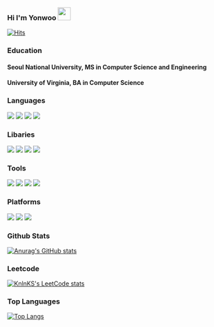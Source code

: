 ### Hi I'm Yonwoo <img src="https://raw.githubusercontent.com/MartinHeinz/MartinHeinz/master/wave.gif" width="30px">
[![Hits](https://hits.seeyoufarm.com/api/count/incr/badge.svg?url=https%3A%2F%2Fgithub.com%2Fyc4ny&count_bg=%2379C83D&title_bg=%23DFD6D6&icon=&icon_color=%23E7E7E7&title=Hits&edge_flat=false)](https://hits.seeyoufarm.com)
 
### Education
#### Seoul National University, MS in Computer Science and Engineering
#### University of Virginia,    BA in Computer Science

### Languages
![](https://img.shields.io/badge/Python-informational?style=flat&logo=python&logoColor=white&color=3776AB)
 <img src="https://img.shields.io/badge/C++-00599C?style=flat-square&logo=C%2B%2B&logoColor=white"/>
![](https://img.shields.io/badge/Java-informational?style=flat&logo=java&logoColor=white&color=F09820)
![](https://img.shields.io/badge/Matlab-informational?style=flat&logo=matlab&logoColor=white&color=0052CC)

### Libaries
![](https://img.shields.io/badge/Pytorch-informational?style=flat&logo=pytorch&logoColor=white&color=EE4C2C)
![](https://img.shields.io/badge/OpenCV-informational?style=flat&logo=opencv&logoColor=white&color=5C3EE8)
![](https://img.shields.io/badge/OpenGL-informational?style=flat&logo=opengl&logoColor=white&color=5586A4)
![](https://img.shields.io/badge/Numpy-informational?style=flat&logo=numpy&logoColor=white&color=013243)

### Tools
![](https://img.shields.io/badge/Docker-informational?style=flat&logo=docker&logoColor=white&color=#2496ED)
![](https://img.shields.io/badge/Git-informational?style=flat&logo=git&logoColor=white&color=F05032)
![](https://img.shields.io/badge/Anaconda-informational?style=flat&logo=anaconda&logoColor=white&color=#44A833)
![](https://img.shields.io/badge/Jupyter-informational?style=flat&logo=jupyter&logoColor=white&color=F37626)

### Platforms
![](https://img.shields.io/badge/Linux-informational?style=flat&logo=linux&logoColor=white&color=FCC624)
![](https://img.shields.io/badge/Ubuntu-informational?style=flat&logo=ubuntu&logoColor=white&color=F37626)
![](https://img.shields.io/badge/MacOS-informational?style=flat&logo=macos&logoColor=white&color=000000)



### Github Stats
[![Anurag's GitHub stats](https://github-readme-stats.vercel.app/api?username=yc4ny&show_icons=true&theme=swift)](https://github.com/anuraghazra/github-readme-stats)

### Leetcode
[![KnlnKS's LeetCode stats](https://leetcode-stats-six.vercel.app/api?username=yhugestar)](https://github.com/KnlnKS/leetcode-stats)


### Top Languages
[![Top Langs](https://github-readme-stats.vercel.app/api/top-langs/?username=yc4ny&langs_count=6)](https://github.com/anuraghazra/github-readme-stats) 
 
 
